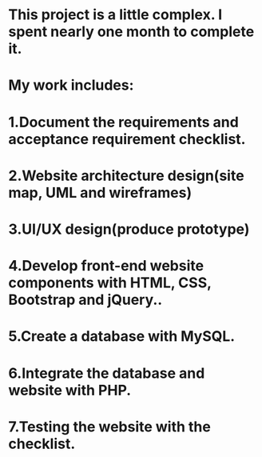 # This project is a little complex. I spent nearly one month to complete it.

# My work includes:

# 1.Document the requirements and acceptance requirement checklist.

# 2.Website architecture design(site map, UML and wireframes)

# 3.UI/UX design(produce prototype)

# 4.Develop front-end website components with HTML, CSS, Bootstrap and jQuery..

# 5.Create a database with MySQL.

# 6.Integrate the database and website with PHP.

# 7.Testing the website with the checklist.
